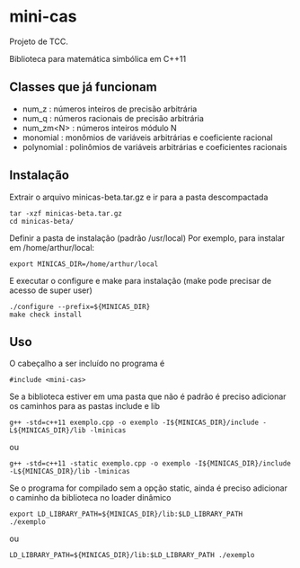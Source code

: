 # mini-cas

Projeto de TCC.

Biblioteca para matemática simbólica em C++11

## Classes que já funcionam

* num_z      : números inteiros de precisão arbitrária
* num_q      : números racionais de precisão arbitrária
* num_zm\<N\>  : números inteiros módulo N
* monomial   : monômios de variáveis arbitrárias e coeficiente racional
* polynomial : polinômios de variáveis arbitrárias e coeficientes racionais

## Instalação

Extrair o arquivo minicas-beta.tar.gz e ir para a pasta descompactada
```  
tar -xzf minicas-beta.tar.gz
cd minicas-beta/
```
Definir a pasta de instalação (padrão /usr/local)
Por exemplo, para instalar em /home/arthur/local:
```
export MINICAS_DIR=/home/arthur/local
```
E executar o configure e make para instalação (make pode precisar de acesso de super user)
```
./configure --prefix=${MINICAS_DIR}
make check install
```
## Uso
O cabeçalho a ser incluído no programa é
```
#include <mini-cas>
```
Se a biblioteca estiver em uma pasta que não é padrão
é preciso adicionar os caminhos para as pastas include e lib
```
g++ -std=c++11 exemplo.cpp -o exemplo -I${MINICAS_DIR}/include -L${MINICAS_DIR}/lib -lminicas
```
ou
```
g++ -std=c++11 -static exemplo.cpp -o exemplo -I${MINICAS_DIR}/include -L${MINICAS_DIR}/lib -lminicas
```
Se o programa for compilado sem a opção static, ainda é preciso
adicionar o caminho da biblioteca no loader dinâmico
```
export LD_LIBRARY_PATH=${MINICAS_DIR}/lib:$LD_LIBRARY_PATH
./exemplo
```
ou
```
LD_LIBRARY_PATH=${MINICAS_DIR}/lib:$LD_LIBRARY_PATH ./exemplo
```
